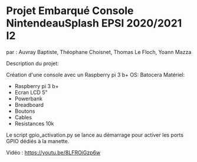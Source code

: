 # Projet Embarqué Console NintendeauSplash EPSI 2020/2021 I2
par : Auvray Baptiste, Théophane Choisnet, Thomas Le Floch, Yoann Mazza 

Description du projet:

Création d'une console avec un Raspberry pi 3 b+
OS: Batocera 
Matériel:
- Raspberry pi 3 b+
- Ecran LCD 5"
- Powerbank
- Breadboard
- Boutons 
- Cables
- Resistances 10k

Le script gpio_activation.py se lance au démarrage pour activer les ports GPIO dédiés à la manette.

Vidéo : https://youtu.be/8LFROiGzp6w